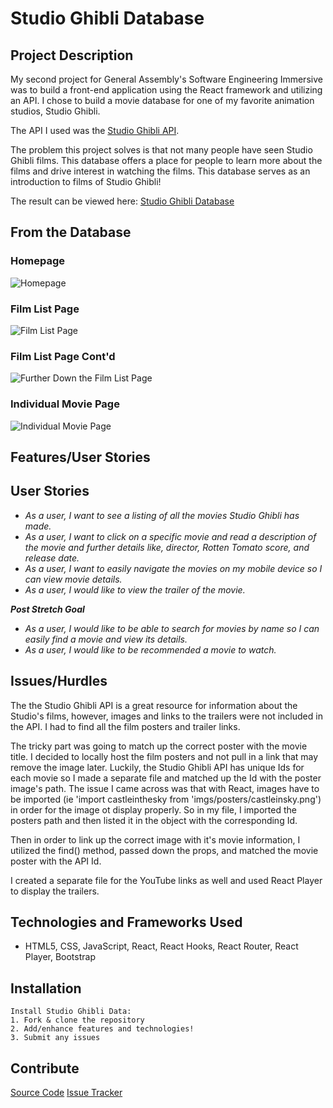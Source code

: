 # Studio Ghibli Database

## Project Description

My second project for General Assembly's Software Engineering Immersive was to build a front-end application using the React framework and utilizing an API. I chose to build a movie database for one of my favorite animation studios, Studio Ghibli.

The API I used was the [Studio Ghibli API](https://ghibliapi.herokuapp.com/#).

The problem this project solves is that not many people have seen Studio Ghibli films. This database offers a place for people to learn more about the films and drive interest in watching the films. This database serves as an introduction to films of Studio Ghibli!

The result can be viewed here: [Studio Ghibli Database](https://studioghiblidatabase.herokuapp.com/)

## From the Database

### Homepage

![Homepage](src/imgs/ReadmeImgs/Homepage.png)

### Film List Page

![Film List Page](src/imgs/ReadmeImgs/MovieListPage.png)

### Film List Page Cont'd

![Further Down the Film List Page](src/imgs/ReadmeImgs/MovieLIstScroll.png)

### Individual Movie Page

![Individual Movie Page](src/imgs/ReadmeImgs/MoviePage.png)

## Features/User Stories

## User Stories

- _As a user, I want to see a listing of all the movies Studio Ghibli has made._
- _As a user, I want to click on a specific movie and read a description of the movie and further details like, director, Rotten Tomato score, and release date._
- _As a user, I want to easily navigate the movies on my mobile device so I can view movie details._
- _As a user, I would like to view the trailer of the movie._

_**Post Stretch Goal**_

- _As a user, I would like to be able to search for movies by name so I can easily find a movie and view its details._
- _As a user, I would like to be recommended a movie to watch._

## Issues/Hurdles

The the Studio Ghibli API is a great resource for information about the Studio's films, however, images and links to the trailers were not included in the API. I had to find all the film posters and trailer links.

The tricky part was going to match up the correct poster with the movie title. I decided to locally host the film posters and not pull in a link that may remove the image later. Luckily, the Studio Ghibli API has unique Ids for each movie so I made a separate file and matched up the Id with the poster image's path. The issue I came across was that with React, images have to be imported (ie 'import castleinthesky from 'imgs/posters/castleinsky.png') in order for the image ot display properly. So in my file, I imported the posters path and then listed it in the object with the corresponding Id.

Then in order to link up the correct image with it's movie information, I utilized the find() method, passed down the props, and matched the movie poster with the API Id.

I created a separate file for the YouTube links as well and used React Player to display the trailers.

## Technologies and Frameworks Used

- HTML5, CSS, JavaScript, React, React Hooks, React Router, React Player, Bootstrap

## Installation

```
Install Studio Ghibli Data:
1. Fork & clone the repository
2. Add/enhance features and technologies!
3. Submit any issues
```

## Contribute

[Source Code](https://github.com/kristenmoran/project-2)
[Issue Tracker](https://github.com/kristenmoran/project-2/issues)
